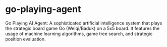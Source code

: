 # go-playing-agent
Go Playing AI Agent: A sophisticated artificial intelligence system that plays the strategic board game Go (Weiqi/Baduk) on a 5x5 board. It features the usage of machine learning algorithms, game tree search, and strategic position evaluation.
